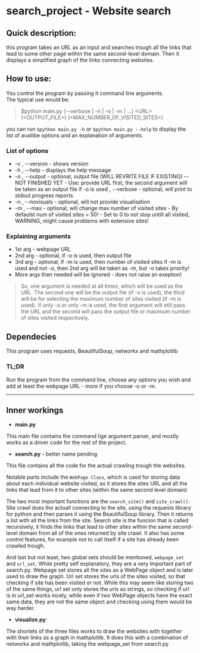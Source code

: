 
# search_project - Website search

## Quick description:
this program takes an URL as an input and searches trough all the links that lead to some other page within the same second-level domain. Then it displays a simplified graph of the links connecting websites.
  
## How to use:
You control the program by passing it command line arguments.  
The typical use would be:

>$python main.py (--verbose | -n | -o | -m | ...) \<URL\> (<OUTPUT_FILE>) (<MAX_NUMBER_OF_VISITED_SITES>)

you can run `$python main.py -h` or `$python main.py --help` to display the list of availibe options and an explanation of arguments.

### List of options

* -v , --version      - shows version
* -h , --help         - displays the help message
* -o , --output       - optional, output file (WILL REVRITE FILE IF EXISTING) -- NOT FINISHED YET
                      - Use: provide URL first, the second argument will be taken as an output file if -o is used
    , --verbose       - optional, will print to stdout progress reports
* -n , --novisuals    - optional, will not provide visualisation
* -m , --max          - optional, will change max number of visited sites
                      - By defaulst num of visited sites = 50!
                      - Set to 0 to not stop untill all visited, WARNING, might cause problems with extensive sites!
 
### Explaining arguments

* 1st arg             - webpage URL
* 2nd arg             - optional, if -o is used, then output file
* 3rd arg             - optional, if -m is used, then number of visited sites
                    if -m is used and not -o, then 2nd arg will be taken as -m, but -o takes priority!
* More args then needed will be ignored - does not raise an exeption!

>So, one argument is needed at all times, which will be used as the URL. The second one will be the output file (if -o is used), the third will be for selecting the maximum number of sites visited (if -m is used). If only -o or only -m is used, the first argument will still pass the URL and the second will pass the output file  or maximum number of sites visited respectively.

## Dependecies
This program uses requests, BeautifulSoup, networkx and mathplotlib

### TL;DR

Run the program from the command line, choose any options you wish and add at least the webpage URL - more if you choose -o or -m.

---

## Inner workings

- **main.py**

This main file contains the command lige argument parser, and mostly works as a driver code for the rest of the project. 

- **search.py** \- better name pending

This file contains all the code for the actual crawling trough the websites.

Notable parts include the `WebPage Class`, which is used for storing data about each individual website visited, as it stores the sites URL and all the links that lead from it to other sites (within the same second level domain)

The two most important functions are the `search_site()` and `site_crawl()`. Site crawl does the actuall connecting to the site, using the requests library for python and then parses it using the BeautifulSoup library. Then it returns a list with all the links from the site. Search site is the funcion that is called recursively, it finds the links that lead to other sites within the same second-level domain from all of the ones returned by site crawl. It also has some control features, for example not to call itself if a site has already been crawled trough.

And last but not least, two global sets should be mentioned, `webpage_set` and `url_set`. While pretty self explanatory, they are a very important part of search.py. Webpage set stores all the sites as a WebPage object and is later used to draw the graph. Url set stores the urls of the sites visited, so that checking if site has been visited or not. While this may seem like storing two of the same things, url set only stores the urls as strings, so checking if url is in url_set works nicely, while even if two WebPage objects have the exact same data, they are not the same object and checking using them would be way harder.

- **visualize.py**:

The shortets of the three files works to draw the websites with together with their links as a graph in mathplotlib. It does this with a combination of networkx and mathplotlib, taking the webpage_set from search.py